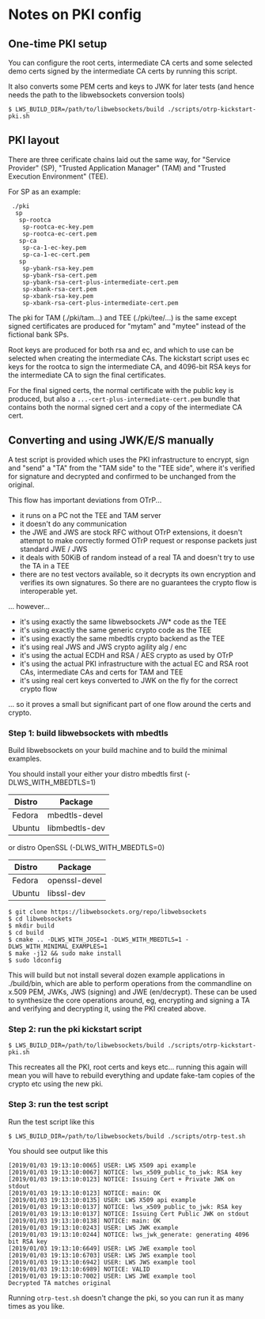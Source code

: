 # Notes on PKI config

## One-time PKI setup

You can configure the root certs, intermediate CA certs and
some selected demo certs signed by the intermediate CA certs
by running this script.

It also converts some PEM certs and keys to JWK for later tests (and hence needs the path
to the libwebsockets conversion tools)

```
$ LWS_BUILD_DIR=/path/to/libwebsockets/build ./scripts/otrp-kickstart-pki.sh
```

## PKI layout

There are three cerificate chains laid out the same way, for
"Service Provider" (SP), "Trusted Application Manager" (TAM) and
"Trusted Execution Environment" (TEE).

For SP as an example:

```
 ./pki
  sp
   sp-rootca
    sp-rootca-ec-key.pem
    sp-rootca-ec-cert.pem
   sp-ca
    sp-ca-1-ec-key.pem
    sp-ca-1-ec-cert.pem
   sp
    sp-ybank-rsa-key.pem
    sp-ybank-rsa-cert.pem
    sp-ybank-rsa-cert-plus-intermediate-cert.pem
    sp-xbank-rsa-cert.pem
    sp-xbank-rsa-key.pem
    sp-xbank-rsa-cert-plus-intermediate-cert.pem
```

The pki for TAM (./pki/tam...) and TEE (./pki/tee/...) is the same
except signed certificates are produced for "mytam" and "mytee"
instead of the fictional bank SPs.

Root keys are produced for both rsa and ec, and which to use can
be selected when creating the intermediate CAs.  The kickstart
script uses ec keys for the rootca to sign the intermediate CA,
and 4096-bit RSA keys for the intermediate CA to sign the
final certificates.

For the final signed certs, the normal certificate with the
public key is produced, but also a `...-cert-plus-intermediate-cert.pem`
bundle that contains both the normal signed cert and a copy of the
intermediate CA cert.

## Converting and using JWK/E/S manually

A test script is provided which uses the PKI infrastructure to
encrypt, sign and "send" a "TA" from the "TAM side" to the "TEE
side", where it's verified for signature and decrypted and confirmed
to be unchanged from the original.

This flow has important deviations from OTrP...

 - it runs on a PC not the TEE and TAM server
 - it doesn't do any communication
 - the JWE and JWS are stock RFC without OTrP extensions,
   it doesn't attempt to make correctly formed OTrP
   request or response packets just standard JWE / JWS
 - it deals with 50KiB of random instead of a real TA and
   doesn't try to use the TA in a TEE
 - there are no test vectors available, so it decrypts its
   own encryption and verifies its own signatures.  So there
   are no guarantees the crypto flow is interoperable yet.

... however...

 - it's using exactly the same libwebsockets JW\* code as the TEE
 - it's using exactly the same generic crypto code as the TEE
 - it's using exactly the same mbedtls crypto backend as the TEE
 - it's using real JWS and JWS crypto agility alg / enc
 - it's using the actual ECDH and RSA / AES crypto as used by OTrP
 - it's using the actual PKI infrastructure with the
   actual EC and RSA root CAs, intermediate CAs and
   certs for TAM and TEE
 - it's using real cert keys converted to JWK on the fly for the
   correct crypto flow

... so it proves a small but significant part of one flow around
the certs and crypto.

### Step 1: build libwebsockets with mbedtls

Build libwebsockets on your build machine and to build the minimal examples.

You should install your either your distro mbedtls first (-DLWS_WITH_MBEDTLS=1)

Distro|Package
---|---
Fedora|mbedtls-devel
Ubuntu|libmbedtls-dev

or distro OpenSSL (-DLWS_WITH_MBEDTLS=0)

Distro|Package
---|---
Fedora|openssl-devel
Ubuntu|libssl-dev

```
$ git clone https://libwebsockets.org/repo/libwebsockets
$ cd libwebsockets
$ mkdir build
$ cd build
$ cmake .. -DLWS_WITH_JOSE=1 -DLWS_WITH_MBEDTLS=1 -DLWS_WITH_MINIMAL_EXAMPLES=1
$ make -j12 && sudo make install
$ sudo ldconfig
```

This will build but not install several dozen example applications in
./build/bin, which are able to perform operations from the commandline on
x.509 PEM, JWKs, JWS (signing) and JWE (en/decrypt).  These can be used
to synthesize the core operations around, eg, encrypting and signing a TA
and verifying and decrypting it, using the PKI created above.

### Step 2: run the pki kickstart script

```
$ LWS_BUILD_DIR=/path/to/libwebsockets/build ./scripts/otrp-kickstart-pki.sh
```

This recreates all the PKI, root certs and keys etc... running this again
will mean you will have to rebuild everything and update fake-tam copies of
the crypto etc using the new pki.

### Step 3: run the test script

Run the test script like this

```
$ LWS_BUILD_DIR=/path/to/libwebsockets/build ./scripts/otrp-test.sh
```

You should see output like this

```
[2019/01/03 19:13:10:0065] USER: LWS X509 api example
[2019/01/03 19:13:10:0067] NOTICE: lws_x509_public_to_jwk: RSA key
[2019/01/03 19:13:10:0123] NOTICE: Issuing Cert + Private JWK on stdout
[2019/01/03 19:13:10:0123] NOTICE: main: OK
[2019/01/03 19:13:10:0135] USER: LWS X509 api example
[2019/01/03 19:13:10:0137] NOTICE: lws_x509_public_to_jwk: RSA key
[2019/01/03 19:13:10:0137] NOTICE: Issuing Cert Public JWK on stdout
[2019/01/03 19:13:10:0138] NOTICE: main: OK
[2019/01/03 19:13:10:0243] USER: LWS JWK example
[2019/01/03 19:13:10:0244] NOTICE: lws_jwk_generate: generating 4096 bit RSA key
[2019/01/03 19:13:10:6649] USER: LWS JWE example tool
[2019/01/03 19:13:10:6703] USER: LWS JWS example tool
[2019/01/03 19:13:10:6942] USER: LWS JWS example tool
[2019/01/03 19:13:10:6989] NOTICE: VALID
[2019/01/03 19:13:10:7002] USER: LWS JWE example tool
Decrypted TA matches original
```

Running `otrp-test.sh` doesn't change the pki, so you can run it as
many times as you like.
